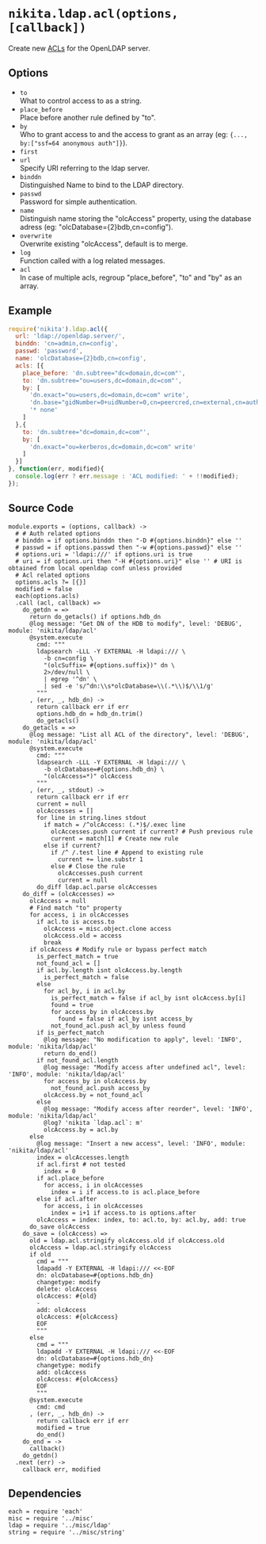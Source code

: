
# `nikita.ldap.acl(options, [callback])`

Create new [ACLs](acls) for the OpenLDAP server.

## Options

* `to`   
  What to control access to as a string.   
* `place_before`   
  Place before another rule defined by "to".   
* `by`   
  Who to grant access to and the access to grant as an array
  (eg: `{..., by:["ssf=64 anonymous auth"]}`).   
* `first`   
* `url`   
  Specify URI referring to the ldap server.   
* `binddn`   
  Distinguished Name to bind to the LDAP directory.   
* `passwd`   
  Password for simple authentication.   
* `name`   
  Distinguish name storing the "olcAccess" property, using the database adress
  (eg: "olcDatabase={2}bdb,cn=config").   
* `overwrite`   
  Overwrite existing "olcAccess", default is to merge.   
* `log`   
  Function called with a log related messages.   
* `acl`   
  In case of multiple acls, regroup "place_before", "to" and "by" as an array.   

## Example

```js
require('nikita').ldap.acl({
  url: 'ldap://openldap.server/',
  binddn: 'cn=admin,cn=config',
  passwd: 'password',
  name: 'olcDatabase={2}bdb,cn=config',
  acls: [{
    place_before: 'dn.subtree="dc=domain,dc=com"',
    to: 'dn.subtree="ou=users,dc=domain,dc=com"',
    by: [
      'dn.exact="ou=users,dc=domain,dc=com" write',
      'dn.base="gidNumber=0+uidNumber=0,cn=peercred,cn=external,cn=auth" read',
      '* none'
    ]
  },{
    to: 'dn.subtree="dc=domain,dc=com"',
    by: [
      'dn.exact="ou=kerberos,dc=domain,dc=com" write'
    ]
  }]
}, function(err, modified){
  console.log(err ? err.message : 'ACL modified: ' + !!modified);
});
```

## Source Code

    module.exports = (options, callback) ->
      # # Auth related options
      # binddn = if options.binddn then "-D #{options.binddn}" else ''
      # passwd = if options.passwd then "-w #{options.passwd}" else ''
      # options.uri = 'ldapi:///' if options.uri is true
      # uri = if options.uri then "-H #{options.uri}" else '' # URI is obtained from local openldap conf unless provided
      # Acl related options
      options.acls ?= [{}]
      modified = false
      each(options.acls)
      .call (acl, callback) =>
        do_getdn = =>
          return do_getacls() if options.hdb_dn
          @log message: "Get DN of the HDB to modify", level: 'DEBUG', module: 'nikita/ldap/acl'
          @system.execute
            cmd: """
            ldapsearch -LLL -Y EXTERNAL -H ldapi:/// \
              -b cn=config \
              "(olcSuffix= #{options.suffix})" dn \
              2>/dev/null \
              | egrep '^dn' \
              | sed -e 's/^dn:\\s*olcDatabase=\\(.*\\)$/\\1/g'
            """
          , (err, _, hdb_dn) ->
            return callback err if err
            options.hdb_dn = hdb_dn.trim()
            do_getacls()
        do_getacls = =>
          @log message: "List all ACL of the directory", level: 'DEBUG', module: 'nikita/ldap/acl'
          @system.execute
            cmd: """
            ldapsearch -LLL -Y EXTERNAL -H ldapi:/// \
              -b olcDatabase=#{options.hdb_dn} \
              "(olcAccess=*)" olcAccess
            """
          , (err, _, stdout) ->
            return callback err if err
            current = null
            olcAccesses = []
            for line in string.lines stdout
              if match = /^olcAccess: (.*)$/.exec line
                olcAccesses.push current if current? # Push previous rule
                current = match[1] # Create new rule
              else if current?
                if /^ /.test line # Append to existing rule
                  current += line.substr 1
                else # Close the rule
                  olcAccesses.push current
                  current = null
            do_diff ldap.acl.parse olcAccesses
        do_diff = (olcAccesses) =>
          olcAccess = null
          # Find match "to" property
          for access, i in olcAccesses
            if acl.to is access.to
              olcAccess = misc.object.clone access
              olcAccess.old = access
              break
          if olcAccess # Modify rule or bypass perfect match
            is_perfect_match = true
            not_found_acl = []
            if acl.by.length isnt olcAccess.by.length
              is_perfect_match = false
            else
              for acl_by, i in acl.by
                is_perfect_match = false if acl_by isnt olcAccess.by[i]
                found = true
                for access_by in olcAccess.by
                  found = false if acl_by isnt access_by
                not_found_acl.push acl_by unless found
            if is_perfect_match
              @log message: "No modification to apply", level: 'INFO', module: 'nikita/ldap/acl'
              return do_end()
            if not_found_acl.length
              @log message: "Modify access after undefined acl", level: 'INFO', module: 'nikita/ldap/acl'
              for access_by in olcAccess.by
                not_found_acl.push access_by
              olcAccess.by = not_found_acl
            else
              @log message: "Modify access after reorder", level: 'INFO', module: 'nikita/ldap/acl'
              @log? 'nikita `ldap.acl`: m'
              olcAccess.by = acl.by
          else
            @log message: "Insert a new access", level: 'INFO', module: 'nikita/ldap/acl'
            index = olcAccesses.length
            if acl.first # not tested
              index = 0
            if acl.place_before
              for access, i in olcAccesses
                index = i if access.to is acl.place_before
            else if acl.after
              for access, i in olcAccesses
                index = i+1 if access.to is options.after
            olcAccess = index: index, to: acl.to, by: acl.by, add: true
          do_save olcAccess
        do_save = (olcAccess) =>
          old = ldap.acl.stringify olcAccess.old if olcAccess.old
          olcAccess = ldap.acl.stringify olcAccess
          if old
            cmd = """
            ldapadd -Y EXTERNAL -H ldapi:/// <<-EOF
            dn: olcDatabase=#{options.hdb_dn}
            changetype: modify
            delete: olcAccess
            olcAccess: #{old}
            -
            add: olcAccess
            olcAccess: #{olcAccess}
            EOF
            """
          else
            cmd = """
            ldapadd -Y EXTERNAL -H ldapi:/// <<-EOF
            dn: olcDatabase=#{options.hdb_dn}
            changetype: modify
            add: olcAccess
            olcAccess: #{olcAccess}
            EOF
            """
          @system.execute
            cmd: cmd
          , (err, _, hdb_dn) ->
            return callback err if err
            modified = true
            do_end()
        do_end = ->
          callback()
        do_getdn()
      .next (err) ->
        callback err, modified

## Dependencies

    each = require 'each'
    misc = require '../misc'
    ldap = require '../misc/ldap'
    string = require '../misc/string'

[acls]: http://www.openldap.org/doc/admin24/access-control.html
[tuto]: https://documentation.fusiondirectory.org/fr/documentation/convert_acl
